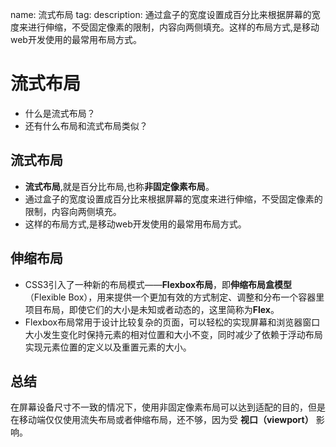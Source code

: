 name: 流式布局
tag: 
description: 通过盒子的宽度设置成百分比来根据屏幕的宽度来进行伸缩，不受固定像素的限制，内容向两侧填充。这样的布局方式,是移动web开发使用的最常用布局方式。


# 流式布局


- 什么是流式布局？
- 还有什么布局和流式布局类似？


## 流式布局

- **流式布局**,就是百分比布局,也称**非固定像素布局**。
- 通过盒子的宽度设置成百分比来根据屏幕的宽度来进行伸缩，不受固定像素的限制，内容向两侧填充。
- 这样的布局方式,是移动web开发使用的最常用布局方式。

## 伸缩布局

- CSS3引入了一种新的布局模式——**Flexbox布局**，即**伸缩布局盒模型**（Flexible Box），用来提供一个更加有效的方式制定、调整和分布一个容器里项目布局，即使它们的大小是未知或者动态的，这里简称为**Flex**。
- Flexbox布局常用于设计比较复杂的页面，可以轻松的实现屏幕和浏览器窗口大小发生变化时保持元素的相对位置和大小不变，同时减少了依赖于浮动布局实现元素位置的定义以及重置元素的大小。

## 总结

在屏幕设备尺寸不一致的情况下，使用非固定像素布局可以达到适配的目的，但是在移动端仅仅使用流失布局或者伸缩布局，还不够，因为受 **视口（viewport）** 影响。